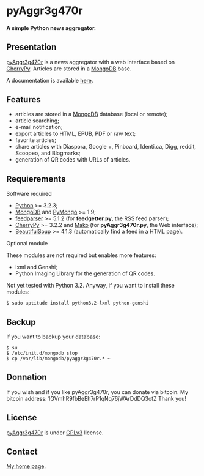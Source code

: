 pyAggr3g470r
============

#### A simple Python news aggregator.


Presentation
------------
[pyAggr3g470r](https://bitbucket.org/cedricbonhomme/pyaggr3g470r/) is a news aggregator with a web interface
based on [CherryPy](http://cherrypy.org/). Articles are stored in a [MongoDB](http://api.mongodb.org/python/current/) base.

A documentation is available [here](https://pyaggr3g470r.readthedocs.org/).


Features
------------
* articles are stored in a [MongoDB](http://www.mongodb.org/) database (local or remote);
* article searching;
* e-mail notification;
* export articles to HTML, EPUB, PDF or raw text;
* favorite articles;
* share articles with Diaspora, Google +, Pinboard, Identi.ca, Digg, reddit, Scoopeo, and Blogmarks;
* generation of QR codes with URLs of articles.


Requierements
-------------

Software required

* [Python](http://python.org/) >= 3.2.3;
* [MongoDB](http://www.mongodb.org/) and [PyMongo](http://api.mongodb.org/python/current/) >= 1.9;
* [feedparser](http://code.google.com/p/feedparser/) >= 5.1.2 (for **feedgetter.py**, the RSS feed parser);
* [CherryPy](http://cherrypy.org/) >= 3.2.2 and [Mako](http://www.makotemplates.org/) (for **pyAggr3g470r.py**, the Web interface);
* [BeautifulSoup](http://www.crummy.com/software/BeautifulSoup/) >= 4.1.3 (automatically find a feed in a HTML page).

Optional module

These modules are not required but enables more features:

* lxml and Genshi;
* Python Imaging Library for the generation of QR codes.

Not yet tested with Python 3.2. Anyway, if you want to install these modules:

    $ sudo aptitude install python3.2-lxml python-genshi

Backup
------

If you want to backup your database:

    $ su
    $ /etc/init.d/mongodb stop
    $ cp /var/lib/mongodb/pyaggr3g470r.* ~


Donnation
---------
If you wish and if you like pyAggr3g470r, you can donate via bitcoin. My bitcoin address: 1GVmhR9fbBeEh7rP1qNq76jWArDdDQ3otZ
Thank you!


License
-------
[pyAggr3g470r](https://bitbucket.org/cedricbonhomme/pyaggr3g470r/) is under [GPLv3](http://www.gnu.org/licenses/gpl-3.0.txt) license.


Contact
-------
[My home page](http://cedricbonhomme.org/).
